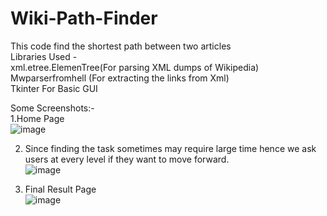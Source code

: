 # Wiki-Path-Finder
This code find the shortest path between two articles<br />
Libraries Used -<br />
xml.etree.ElemenTree(For parsing XML dumps of Wikipedia)<br />
Mwparserfromhell (For extracting the links from Xml)<br />
Tkinter For Basic GUI<br />

Some Screenshots:-<br />
1.Home Page<br />
![image](https://user-images.githubusercontent.com/70817539/188263180-223db9b8-228d-41ca-a178-b4a0014a0df2.png)<br />

2. Since finding the task sometimes may require large time hence we ask users at every level if they want to move forward.<br />
![image](https://user-images.githubusercontent.com/70817539/188263249-5f00175c-ea3d-4467-bdfd-9e407a251f90.png)<br />

2. Final Result Page<br />
![image](https://user-images.githubusercontent.com/70817539/188263281-daec5ba4-0e6b-4536-9e7e-f5e5e85013bf.png)<br />
